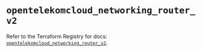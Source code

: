 # `opentelekomcloud_networking_router_v2`

Refer to the Terraform Registry for docs: [`opentelekomcloud_networking_router_v2`](https://registry.terraform.io/providers/opentelekomcloud/opentelekomcloud/1.36.2/docs/resources/networking_router_v2).
